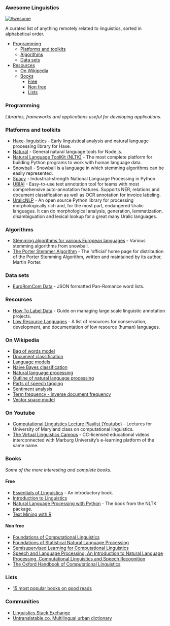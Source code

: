 ### Awesome Linguistics

[![Awesome](https://cdn.rawgit.com/sindresorhus/awesome/d7305f38d29fed78fa85652e3a63e154dd8e8829/media/badge.svg)](https://github.com/sindresorhus/awesome)

A curated list of anything remotely related to linguistics, sorted in alphabetical order.

- [Programming](#programming)
  - [Platforms and toolkits](#platforms-and-toolkits)
  - [Algorithms](#algorithms)
  - [Data sets](#data-sets)
- [Resources](#resources)
  - [On Wikipedia](#on-wikipedia)
  - [Books](#books)
    - [Free](#free)
    - [Non free](#non-free)
    - [Lists](#lists)

### Programming

_Libraries, frameworks and applications useful for developing applications._

### Platforms and toolkits

- [Haxe-linguistics](https://github.com/sexybiggetje/haxe-linguistics) - Early linguistical analysis and natural language processing library for Haxe.
- [Natural](https://github.com/NaturalNode/natural) - General natural language tools for Node.js.
- [Natural Language ToolKit (NLTK)](http://www.nltk.org/) - The most complete platform for building Python programs to work with human language data.
- [Snowball](http://snowball.tartarus.org/) - Snowball is a language in which stemming algorithms can be easily represented.
- [Spacy](https://spacy.io/) - Industrial-strength National Language Processing in Python.
- [UBIAI](https://ubiai.tools/) - Easy-to-use text annotation tool for teams with most comprehensive auto-annotation features. Supports NER, relations and document classification as well as OCR annotation for invoice labeling.
- [UralicNLP](https://github.com/mikahama/uralicNLP) - An open source Python library for processing morphologically rich and, for the most part, endangered Uralic languages. It can do morphological analysis, generation, lemmatization, disambiguation and lexical lookup for a great many Uralic languages.

### Algorithms

- [Stemming algorithms for various European languages](http://snowball.tartarus.org/texts/stemmersoverview.html) - Various stemming algorithms from snowball.
- [The Porter Stemmer Algorithm](http://tartarus.org/martin/PorterStemmer/) - The ‘official’ home page for distribution of the Porter Stemming Algorithm, written and maintained by its author, Martin Porter.

### Data sets

- [EuroRomCom Data](https://github.com/kirkins/euroromcom) - JSON formatted Pan-Romance word lists.

### Resources

- [How To Label Data](https://www.lighttag.io/how-to-label-data/) - Guide on managing large scale linguistic annotation projects.
- [Low Resource Languages](https://github.com/RIchardLitt/low-resource-languages) - A list of resources for conservation, development, and documentation of low resource (human) languages.

### On Wikipedia

- [Bag of words model](http://en.wikipedia.org/wiki/Bag-of-words_model)
- [Document classification](http://en.wikipedia.org/wiki/Document_classification)
- [Language models](http://en.wikipedia.org/wiki/Language_model)
- [Naive Bayes classification](http://en.wikipedia.org/wiki/Naive_Bayes_classifier)
- [Natural language processing](http://en.wikipedia.org/wiki/Natural_language_processing)
- [Outline of natural language processing](http://en.wikipedia.org/wiki/Outline_of_natural_language_processing)
- [Parts of speech tagging](http://en.wikipedia.org/wiki/Part-of-speech_tagging)
- [Sentiment analysis](http://en.wikipedia.org/wiki/Sentiment_analysis)
- [Term frequency - inverse document frequency](http://en.wikipedia.org/wiki/Tf%E2%80%93idf)
- [Vector space model](http://en.wikipedia.org/wiki/Vector_space_model)

### On Youtube

- [Computational Linguistics Lecture Playlist (Youtube)](https://www.youtube.com/playlist?list=PLegWUnz91WfuPebLI97-WueAP90JO-15i) - Lectures for University of Maryland class on computational linguistics.
- [The Virtual Linguistics Campus](https://www.youtube.com/channel/UCaMpov1PPVXGcKYgwHjXB3g) - CC-licensed educational videos interconnected with Marburg University’s e-learning platform of the same name.

### Books

_Some of the more interesting and complete books._

#### Free

- [Essentials of Linguistics](https://essentialsoflinguistics.pressbooks.com/) - An introductory book.
- [Introduction to Linguistics](https://linguistics.ucla.edu/people/Kracht/courses/ling20-fall07/ling-intro.pdf)
- [Natural Language Processing with Python](http://www.nltk.org/book/) - The book from the NLTK package.
- [Text Mining with R](https://www.tidytextmining.com)

#### Non free

- [Foundations of Computational Linguistics](http://books.google.com/books?id=o9iGAgAAQBAJ&dq=Foundations+of+Computational+Linguistics&hl=nl&source=gbs_navlinks_s)
- [Foundations of Statistical Natural Language Processing](https://books.google.nl/books?id=YiFDxbEX3SUC)
- [Semisupervised Learning for Computational Linguistics](http://books.google.com/books/about/Semisupervised_Learning_for_Computationa.html?id=VCd67cGB_rAC&redir_esc=y)
- [Speech and Language Processing: An Introduction to Natural Language Processing, Computational Linguistics and Speech Recognition](https://books.google.nl/books?id=fZmj5UNK8AQC)
- [The Oxford Handbook of Computational Linguistics](http://www.oxfordhandbooks.com/view/10.1093/oxfordhb/9780199276349.001.0001/oxfordhb-9780199276349)

### Lists

- [15 most popular books on good reads](http://www.goodreads.com/shelf/show/natural-language-processing)

### Communities

- [Linguistics Stack Exchange](https://linguistics.stackexchange.com/)
- [Untranslatable.co, Multilingual urban dictionary](https://untranslatable.co/)
